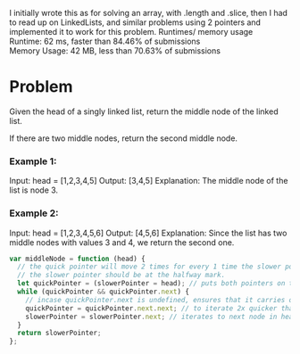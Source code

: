 I initially wrote this as for solving an array, with .length and .slice, then I had to read up on LinkedLists, and similar problems using 2 pointers and implemented it to work for this problem.
Runtimes/ memory usage
<br /> Runtime: 62 ms, faster than 84.46% of submissions <br />
Memory Usage: 42 MB, less than 70.63% of submissions <br />

# Problem

Given the head of a singly linked list, return the middle node of the linked list.

If there are two middle nodes, return the second middle node.

### Example 1:

Input: head = [1,2,3,4,5]
Output: [3,4,5]
Explanation: The middle node of the list is node 3.

### Example 2:

Input: head = [1,2,3,4,5,6]
Output: [4,5,6]
Explanation: Since the list has two middle nodes with values 3 and 4, we return the second one.

```javascript
var middleNode = function (head) {
  // the quick pointer will move 2 times for every 1 time the slower pointer moves, so once the quick pointer reaches the end.
  // the slower pointer should be at the halfway mark.
  let quickPointer = (slowerPointer = head); // puts both pointers on the same point initially within the linked list
  while (quickPointer && quickPointer.next) {
    // incase quickPointer.next is undefined, ensures that it carries on so there's no exceptions
    quickPointer = quickPointer.next.next; // to iterate 2x quicker than slower pointer
    slowerPointer = slowerPointer.next; // iterates to next node in head linked list
  }
  return slowerPointer;
};
```
